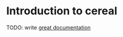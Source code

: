 # Introduction to cereal

TODO: write [great documentation](http://jacobian.org/writing/what-to-write/)
